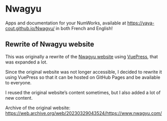 # Nwagyu

Apps and documentation for your NumWorks, available at
<https://yaya-cout.github.io/Nwagyu/> in both French and English!

## Rewrite of Nwagyu website

This was originally a rewrite of the [Nwagyu website](https://nwagyu.com) using
[VuePress](https://vuepress.vuejs.org/), that was expanded a lot.

Since the original website was not longer accessible, I decided to rewrite it
using VuePress so that it can be hosted on GitHub Pages and be available to
everyone.

I reused the original website’s content sometimes, but I also added a lot of new
content.

Archive of the original website: <https://web.archive.org/web/20230329043524/https://www.nwagyu.com/>
